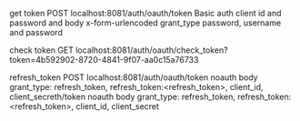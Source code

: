 get token
POST localhost:8081/auth/oauth/token Basic auth client id and password and body x-form-urlencoded grant_type password, username and password

check token
GET localhost:8081/auth/oauth/check_token?token=4b592902-8720-4841-9f07-aa0c15a76733

refresh_token
POST localhost:8081/auth/oauth/token noauth body grant_type: refresh_token, refresh_token:<refresh_token>, client_id, client_secreth/token noauth body grant_type: refresh_token, refresh_token:<refresh_token>, client_id, client_secret